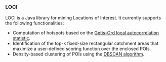 ### LOCI

LOCI is a Java library for mining Locations of Interest. It currently supports the following functionalities:

- Computation of hotspots based on the [Getis-Ord local autocorrelation statistic](http://pro.arcgis.com/en/pro-app/tool-reference/spatial-statistics/h-how-hot-spot-analysis-getis-ord-gi-spatial-stati.htm).
- Identification of the top-k fixed-size rectangular catchment areas that maximize a user-defined scoring function over the enclosed POIs.
- Density-based clustering of POIs using the [DBSCAN algorithm](https://en.wikipedia.org/wiki/DBSCAN).